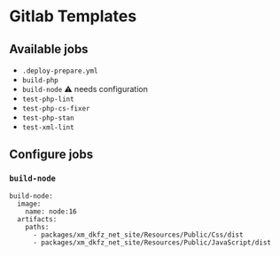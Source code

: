 # Gitlab Templates

## Available jobs

* `.deploy-prepare.yml`
* `build-php`
* `build-node` ⚠️ needs configuration
* `test-php-lint`
* `test-php-cs-fixer`
* `test-php-stan`
* `test-xml-lint`

## Configure jobs

### `build-node`

```
build-node:
  image:
    name: node:16
  artifacts:
    paths:
      - packages/xm_dkfz_net_site/Resources/Public/Css/dist
      - packages/xm_dkfz_net_site/Resources/Public/JavaScript/dist
```
